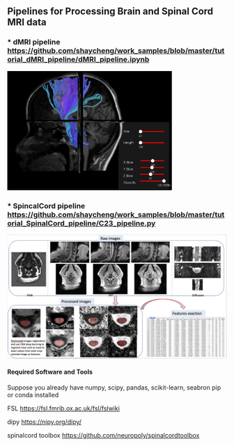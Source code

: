## Pipelines for Processing Brain and Spinal Cord MRI data 

### * dMRI pipeline  https://github.com/shaycheng/work_samples/blob/master/tutorial_dMRI_pipeline/dMRI_pipeline.ipynb
 
<img src="./tutorial_dMRI_pipeline/cst_track.png" width='75%' height='75%'>
                                                                    
 
### * SpincalCord pipeline  https://github.com/shaycheng/work_samples/blob/master/tutorial_SpinalCord_pipeline/C23_pipeline.py

![C23_output](/tutorial_SpinalCord_pipeline/C23_output.png)




#### Required Software and Tools

Suppose you already have numpy, scipy, pandas, scikit-learn, seabron pip or conda installed

FSL                https://fsl.fmrib.ox.ac.uk/fsl/fslwiki

dipy               https://nipy.org/dipy/

spinalcord toolbox https://github.com/neuropoly/spinalcordtoolbox



